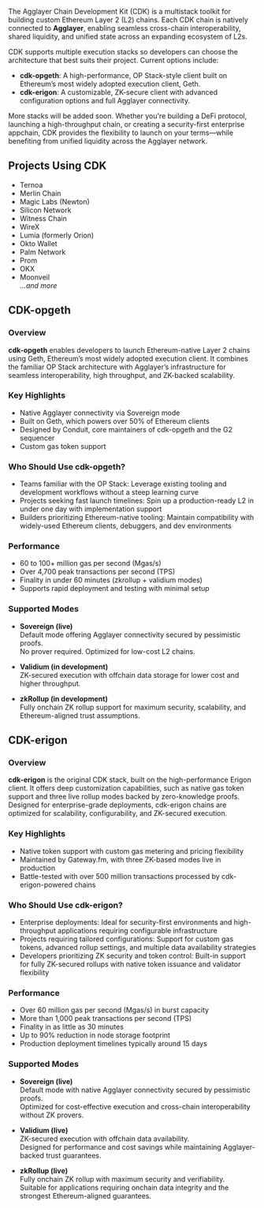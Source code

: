 The Agglayer Chain Development Kit (CDK) is a multistack toolkit for building custom Ethereum Layer 2 (L2) chains. Each CDK chain is natively connected to **Agglayer**, enabling seamless cross-chain interoperability, shared liquidity, and unified state across an expanding ecosystem of L2s.

CDK supports multiple execution stacks so developers can choose the architecture that best suits their project. Current options include:

- **cdk-opgeth**: A high-performance, OP Stack-style client built on Ethereum’s most widely adopted execution client, Geth.  
- **cdk-erigon**: A customizable, ZK-secure client with advanced configuration options and full Agglayer connectivity.

More stacks will be added soon. Whether you're building a DeFi protocol, launching a high-throughput chain, or creating a security-first enterprise appchain, CDK provides the flexibility to launch on your terms—while benefiting from unified liquidity across the Agglayer network.

## Projects Using CDK

- Ternoa  
- Merlin Chain  
- Magic Labs (Newton)  
- Silicon Network  
- Witness Chain  
- WireX  
- Lumia (formerly Orion)  
- Okto Wallet  
- Palm Network  
- Prom  
- OKX  
- Moonveil  
*...and more*

## CDK-opgeth

### Overview

**cdk-opgeth** enables developers to launch Ethereum-native Layer 2 chains using Geth, Ethereum’s most widely adopted execution client. It combines the familiar OP Stack architecture with Agglayer’s infrastructure for seamless interoperability, high throughput, and ZK-backed scalability.

### Key Highlights

- Native Agglayer connectivity via Sovereign mode  
- Built on Geth, which powers over 50% of Ethereum clients  
- Designed by Conduit, core maintainers of cdk-opgeth and the G2 sequencer
- Custom gas token support

### Who Should Use cdk-opgeth?

- Teams familiar with the OP Stack: Leverage existing tooling and development workflows without a steep learning curve  
- Projects seeking fast launch timelines: Spin up a production-ready L2 in under one day with implementation support  
- Builders prioritizing Ethereum-native tooling: Maintain compatibility with widely-used Ethereum clients, debuggers, and dev environments

### Performance

- 60 to 100+ million gas per second (Mgas/s)  
- Over 4,700 peak transactions per second (TPS)  
- Finality in under 60 minutes (zkrollup + validium modes)  
- Supports rapid deployment and testing with minimal setup

### Supported Modes

- **Sovereign (live)**  
  Default mode offering Agglayer connectivity secured by pessimistic proofs.  
  No prover required. Optimized for low-cost L2 chains.

- **Validium (in development)**  
  ZK-secured execution with offchain data storage for lower cost and higher throughput.

- **zkRollup (in development)**  
  Fully onchain ZK rollup support for maximum security, scalability, and Ethereum-aligned trust assumptions.

## CDK-erigon

### Overview

**cdk-erigon** is the original CDK stack, built on the high-performance Erigon client. It offers deep customization capabilities, such as native gas token support and three live rollup modes backed by zero-knowledge proofs. Designed for enterprise-grade deployments, cdk-erigon chains are optimized for scalability, configurability, and ZK-secured execution.

### Key Highlights

- Native token support with custom gas metering and pricing flexibility  
- Maintained by Gateway.fm, with three ZK-based modes live in production  
- Battle-tested with over 500 million transactions processed by cdk-erigon-powered chains

### Who Should Use cdk-erigon?

- Enterprise deployments: Ideal for security-first environments and high-throughput applications requiring configurable infrastructure  
- Projects requiring tailored configurations: Support for custom gas tokens, advanced rollup settings, and multiple data availability strategies  
- Developers prioritizing ZK security and token control: Built-in support for fully ZK-secured rollups with native token issuance and validator flexibility

### Performance

- Over 60 million gas per second (Mgas/s) in burst capacity  
- More than 1,000 peak transactions per second (TPS)  
- Finality in as little as 30 minutes  
- Up to 90% reduction in node storage footprint  
- Production deployment timelines typically around 15 days

### Supported Modes

- **Sovereign (live)**  
  Default mode with native Agglayer connectivity secured by pessimistic proofs.  
  Optimized for cost-effective execution and cross-chain interoperability without ZK provers.

- **Validium (live)**  
  ZK-secured execution with offchain data availability.  
  Designed for performance and cost savings while maintaining Agglayer-backed trust guarantees.

- **zkRollup (live)**  
  Fully onchain ZK rollup with maximum security and verifiability.  
  Suitable for applications requiring onchain data integrity and the strongest Ethereum-aligned guarantees.